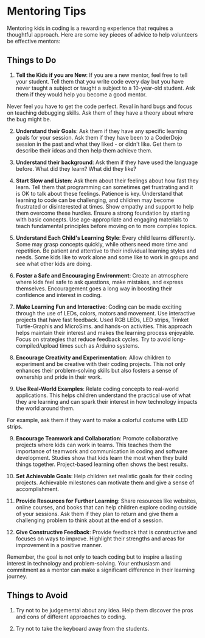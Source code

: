 # Mentoring Tips

Mentoring kids in coding is a rewarding experience that requires a thoughtful approach. 
Here are some key pieces of advice to help volunteers be effective mentors:

## Things to Do

1. **Tell the Kids if you are New**:  If you are a new mentor, feel free to tell your student.
Tell them that you write code every day but you have never taught a subject or taught a
subject to a 10-year-old student.  Ask them if they would help you become a good mentor.

Never feel you have to get the code perfect.  Reval in hard bugs and focus
on teaching debugging skills.  Ask them of they have a theory about
where the bug might be.

2. **Understand their Goals**:
Ask them if they have any specific learning goals for your session.  Ask them if they
have been to a CoderDojo session in the past and what they liked - or didn't like.
Get them to describe their ideas and then help them achieve them.

3. **Understand their background**:  Ask them if they have used the language before.  What did they learn?  What did they like?

4. **Start Slow and Listen**:  Ask them about their feelings about how fast they learn.  Tell them
that programming can sometimes get frustrating and it is OK to talk about these feelings.
Patience is key. Understand that learning to code can be challenging, 
and children may become frustrated or disinterested at times. 
Show empathy and support to help them overcome these hurdles.
Ensure a strong foundation by starting with basic concepts. 
Use age-appropriate and engaging materials to teach fundamental principles before moving on to more complex topics.

5. **Understand Each Child's Learning Style**: Every child learns differently. 
Some may grasp concepts quickly, while others need more time and repetition. 
Be patient and attentive to their individual learning styles and needs.
Some kids like to work alone and some like to work in groups and see
what other kids are doing.

6. **Foster a Safe and Encouraging Environment**: Create an atmosphere where kids feel safe to ask questions, 
make mistakes, and express themselves. Encouragement goes a long way in boosting their confidence and interest in coding.

7. **Make Learning Fun and Interactive**: Coding can be made exciting through the use
of LEDs, colors, motors and movement.  Use interactive projects that
have fast feedback. Used RGB LEDs, LED strips, Trinket Turtle-Graphis and MicroSims.
and hands-on activities.
This approach helps maintain their interest and makes the learning process enjoyable.
Focus on strategies that reduce feedback cycles.  Try to avoid long-compiled/upload
times such as Arduino systems.

8. **Encourage Creativity and Experimentation**: Allow children to experiment and be creative with their coding projects. 
This not only enhances their problem-solving skills but also fosters a sense of ownership and pride in their work.

7. **Use Real-World Examples**: Relate coding concepts to real-world applications. 
This helps children understand the practical use of what they are learning and 
can spark their interest in how technology impacts the world around them.

For example, ask them if they want to make a colorful costume with LED strips.

9. **Encourage Teamwork and Collaboration**: Promote collaborative projects where kids can work in teams. 
This teaches them the importance of teamwork and communication in coding and software development.
Studies show that kids learn the most when they build things together.  Project-based
learning often shows the best results.

10. **Set Achievable Goals**: Help children set realistic goals for their coding projects. 
Achievable milestones can motivate them and give a sense of accomplishment.

11. **Provide Resources for Further Learning**: Share resources like websites, 
online courses, and books that can help children explore coding outside of your sessions.
Ask them if they plan to return and give them a challenging problem to think about
at the end of a session.

12. **Give Constructive Feedback**: Provide feedback that is constructive and focuses on ways to improve. 
Highlight their strengths and areas for improvement in a positive manner.

Remember, the goal is not only to teach coding but to inspire a lasting interest in technology and problem-solving. Your enthusiasm and commitment as a mentor can make a significant difference in their learning journey.

## Things to Avoid

1. Try not to be judgemental about any idea.  Help them discover the pros and cons of different approaches to coding.

2. Try not to take the keyboard away from the students.